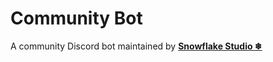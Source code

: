 # Community Bot
A community Discord bot maintained by **[Snowflake Studio ❄](https://snowflakedev.xyz)**